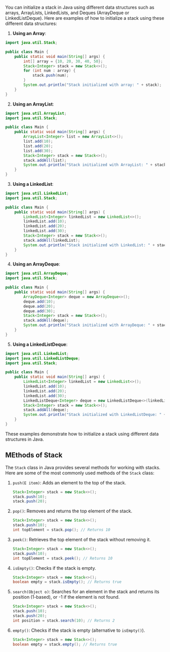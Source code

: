 You can initialize a stack in Java using different data structures such as arrays, ArrayLists, LinkedLists, and Deques (ArrayDeque or LinkedListDeque). Here are examples of how to initialize a stack using these different data structures:

1. **Using an Array**:
```java
import java.util.Stack;

public class Main {
    public static void main(String[] args) {
        int[] array = {10, 20, 30, 40, 50};
        Stack<Integer> stack = new Stack<>();
        for (int num : array) {
            stack.push(num);
        }
        System.out.println("Stack initialized with array: " + stack);
    }
}
```

2. **Using an ArrayList**:
```java
import java.util.ArrayList;
import java.util.Stack;

public class Main {
    public static void main(String[] args) {
        ArrayList<Integer> list = new ArrayList<>();
        list.add(10);
        list.add(20);
        list.add(30);
        Stack<Integer> stack = new Stack<>();
        stack.addAll(list);
        System.out.println("Stack initialized with ArrayList: " + stack);
    }
}
```

3. **Using a LinkedList**:
```java
import java.util.LinkedList;
import java.util.Stack;

public class Main {
    public static void main(String[] args) {
        LinkedList<Integer> linkedList = new LinkedList<>();
        linkedList.add(10);
        linkedList.add(20);
        linkedList.add(30);
        Stack<Integer> stack = new Stack<>();
        stack.addAll(linkedList);
        System.out.println("Stack initialized with LinkedList: " + stack);
    }
}
```

4. **Using an ArrayDeque**:
```java
import java.util.ArrayDeque;
import java.util.Stack;

public class Main {
    public static void main(String[] args) {
        ArrayDeque<Integer> deque = new ArrayDeque<>();
        deque.add(10);
        deque.add(20);
        deque.add(30);
        Stack<Integer> stack = new Stack<>();
        stack.addAll(deque);
        System.out.println("Stack initialized with ArrayDeque: " + stack);
    }
}
```

5. **Using a LinkedListDeque**:
```java
import java.util.LinkedList;
import java.util.LinkedListDeque;
import java.util.Stack;

public class Main {
    public static void main(String[] args) {
        LinkedList<Integer> linkedList = new LinkedList<>();
        linkedList.add(10);
        linkedList.add(20);
        linkedList.add(30);
        LinkedListDeque<Integer> deque = new LinkedListDeque<>(linkedList);
        Stack<Integer> stack = new Stack<>();
        stack.addAll(deque);
        System.out.println("Stack initialized with LinkedListDeque: " + stack);
    }
}
```

These examples demonstrate how to initialize a stack using different data structures in Java.

## MEthods of Stack 

The `Stack` class in Java provides several methods for working with stacks. Here are some of the most commonly used methods of the `Stack` class:

1. `push(E item)`: Adds an element to the top of the stack.
   ```java
   Stack<Integer> stack = new Stack<>();
   stack.push(10);
   stack.push(20);
   ```

2. `pop()`: Removes and returns the top element of the stack.
   ```java
   Stack<Integer> stack = new Stack<>();
   stack.push(10);
   int topElement = stack.pop(); // Returns 10
   ```

3. `peek()`: Retrieves the top element of the stack without removing it.
   ```java
   Stack<Integer> stack = new Stack<>();
   stack.push(10);
   int topElement = stack.peek(); // Returns 10
   ```

4. `isEmpty()`: Checks if the stack is empty.
   ```java
   Stack<Integer> stack = new Stack<>();
   boolean empty = stack.isEmpty(); // Returns true
   ```

5. `search(Object o)`: Searches for an element in the stack and returns its position (1-based), or -1 if the element is not found.
   ```java
   Stack<Integer> stack = new Stack<>();
   stack.push(10);
   stack.push(20);
   int position = stack.search(10); // Returns 2
   ```

6. `empty()`: Checks if the stack is empty (alternative to `isEmpty()`).
   ```java
   Stack<Integer> stack = new Stack<>();
   boolean empty = stack.empty(); // Returns true
   ```

